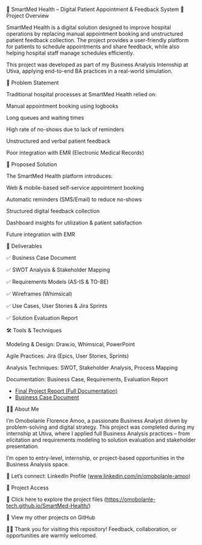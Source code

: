 🏥 SmartMed Health – Digital Patient Appointment & Feedback System
📌 Project Overview

SmartMed Health is a digital solution designed to improve hospital operations by replacing manual appointment booking and unstructured patient feedback collection. The project provides a user-friendly platform for patients to schedule appointments and share feedback, while also helping hospital staff manage schedules efficiently.

This project was developed as part of my Business Analysis Internship at Utiva, applying end-to-end BA practices in a real-world simulation.

🎯 Problem Statement

Traditional hospital processes at SmartMed Health relied on:

Manual appointment booking using logbooks

Long queues and waiting times

High rate of no-shows due to lack of reminders

Unstructured and verbal patient feedback

Poor integration with EMR (Electronic Medical Records)

🌟 Proposed Solution

The SmartMed Health platform introduces:

Web & mobile-based self-service appointment booking

Automatic reminders (SMS/Email) to reduce no-shows

Structured digital feedback collection

Dashboard insights for utilization & patient satisfaction

Future integration with EMR

📂 Deliverables

✅ Business Case Document

✅ SWOT Analysis & Stakeholder Mapping

✅ Requirements Models (AS-IS & TO-BE)

✅ Wireframes (Whimsical)

✅ Use Cases, User Stories & Jira Sprints

✅ Solution Evaluation Report

🛠️ Tools & Techniques

Modeling & Design: Draw.io, Whimsical, PowerPoint

Agile Practices: Jira (Epics, User Stories, Sprints)

Analysis Techniques: SWOT, Stakeholder Analysis, Process Mapping

Documentation: Business Case, Requirements, Evaluation Report

- [Final Project Report (Full Documentation)](docs/SmartMed_Health_Full_Project.pdf)
- [Business Case Document](business-case/SmartMed_Health_Business_Case.pdf)

👩‍💻 About Me

 I’m Omobolanle Florence Amoo, a passionate Business Analyst driven by problem-solving and digital strategy. This project was completed during my internship at Utiva, where I applied full Business Analysis practices – from elicitation and requirements modeling to solution evaluation and stakeholder presentation.

I’m open to entry-level, internship, or project-based opportunities in the Business Analysis space.

📎 Let’s connect: LinkedIn Profile (www.linkedin.com/in/omobolanle-amoo)

🚀 Project Access

🔗 Click here to explore the project files (https://omobolanle-tech.github.io/SmartMed-Health/)

🔗 View my other projects on GitHub

💼✨ Thank you for visiting this repository! Feedback, collaboration, or opportunities are warmly welcomed.
